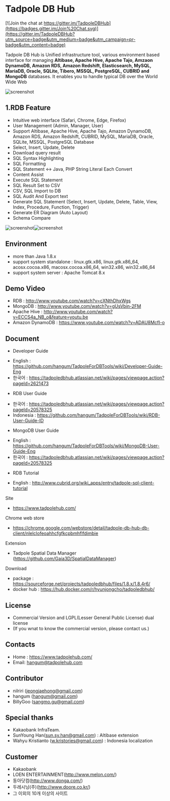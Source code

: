 Tadpole DB Hub
==
[![Join the chat at https://gitter.im/TadpoleDBHub](https://badges.gitter.im/Join%20Chat.svg)](https://gitter.im/TadpoleDBHub?utm_source=badge&utm_medium=badge&utm_campaign=pr-badge&utm_content=badge)

Tadpole DB Hub is Unified infrastructure tool, various environment based interface for managing <b>Altibase, Apache Hive, Apache Tajo, Amzaon DynamoDB, Amazon RDS, Amazon Redshift, Elasticsearch, MySQL, MariaDB, Oracle, SQLite, Tibero, MSSQL, PostgreSQL, CUBRID and MongoDB</b> databases.
It enables you to handle typical DB over the World Wide Web

![screenshot](https://tadpoledbhub.atlassian.net/wiki/download/thumbnails/570851331/%E3%85%81%E3%85%88%E3%84%B4.jpg?version=1&modificationDate=1550031415649&cacheVersion=1&api=v2&height=440&width=500)

1.RDB Feature
-
* Intuitive web interface (Safari, Chrome, Edge, Firefox)
* User Management (Admin, Manager, User)
* Support Altibase, Apache Hive, Apache Tajo, Amazon DynamoDB, Amazon RDS, Amazon Redshift, CUBRID, MySQL, MariaDB, Oracle, SQLite, MSSQL, PostgreSQL Database
* Select, Insert, Update, Delete
* Download query result
* SQL Syntax Highlighting
* SQL Formatting
* SQL Statement <-> Java, PHP String Literal Each Convert
* Content Assist
* Execute SQL Statement
* SQL Result Set to CSV
* CSV, SQL Import to DB
* SQL Audit And Export text
* Generate SQL Statement (Select, Insert, Update, Delete, Table, View, Index, Procedure, Function, Trigger)
* Generate ER Diagram (Auto Layout)
* Schema Compare

![screenshot](https://github.com/hangum/TadpoleForDBTools/blob/master/targetProject/images/RDB_Image.png)![screenshot](https://github.com/hangum/TadpoleForDBTools/blob/master/targetProject/images/RDB_ERD.png?height=308&width=400)

Environment
-
* more than Java 1.8.x
* support system standalone : linux.gtk.x86, linux.gtk.x86_64, acosx.cocoa.x86, macosx.cocoa.x86_64, win32.x86, win32.x86_64
* support system server : Apache Tomcat 8.x

Demo Video
-
* RDB : http://www.youtube.com/watch?v=cXNthDhxWgs
* MongoDB : http://www.youtube.com/watch?v=gUsVbin-2FM
* Apache Hive : http://www.youtube.com/watch?v=ECCS4a_NB_o&feature=youtu.be
* Amazon DynamoDB : https://www.youtube.com/watch?v=ADAU8McfI-o

Document
-
* Developer Guide
 - English : https://github.com/hangum/TadpoleForDBTools/wiki/Developer-Guide-Eng
 - 한국어  : https://tadpoledbhub.atlassian.net/wiki/pages/viewpage.action?pageId=2621473
* RDB User Guide
 - 한국어  : https://tadpoledbhub.atlassian.net/wiki/pages/viewpage.action?pageId=20578325
 - Indonesia : https://github.com/hangum/TadpoleForDBTools/wiki/RDB-User-Guide-ID
* MongoDB User Guide
 - English : https://github.com/hangum/TadpoleForDBTools/wiki/MongoDB-User-Guide-Eng
 - 한국어  : https://tadpoledbhub.atlassian.net/wiki/pages/viewpage.action?pageId=20578325
* RDB Tutorial
 - English : http://www.cubrid.org/wiki_apps/entry/tadpole-sql-client-tutorial

Site
* https://www.tadpolehub.com/

Chrome web store
* https://chrome.google.com/webstore/detail/tadpole-db-hub-db-client/nlelclofeoahhcfgfkcpbmhflfdimbie

Extension
* Tadpole Spatial Data Manager (https://github.com/Gaia3D/SpatialDataManager)

Download
* package : https://sourceforge.net/projects/tadpoledbhub/files/1.8.x/1.8.4r6/
* docker hub : https://hub.docker.com/r/hyunjongcho/tadpoledbhub/

License
-
* Commercial Version and LGPL(Lesser General Public License) dual license
* (If you wnat to know the commercial version, please contact us.)


Contacts
-
* Home : https://www.tadpolehub.com/
* Email: hangum@tadpolehub.com

Contributor
-
* nilriri 	(jeongjaehong@gmail.com)
* hangum 	(hangum@gmail.com)
* BillyGoo 	(sangmo.gu@gmail.com)

Special thanks
-
* Kakaobank InfraTeam.
* SunYoung Han(sun.sy.han@gmail.com) : Altibase extension
* Wahyu Kristianto (w.kristories@gmail.com) : Indonesia localization

Customer
- 
* Kakaobank
* LOEN ENTERTAINMENT(http://www.melon.com/)
* 동아닷컴(http://www.donga.com/)
* 두레시닝(주)(http://www.doore.co.kr/)
* 그 이외의 10개 이상의 사이트 
